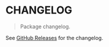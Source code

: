 # CHANGELOG

> Package changelog.

See [GitHub Releases](https://github.com/stdlib-js/constants-path/releases) for the changelog.